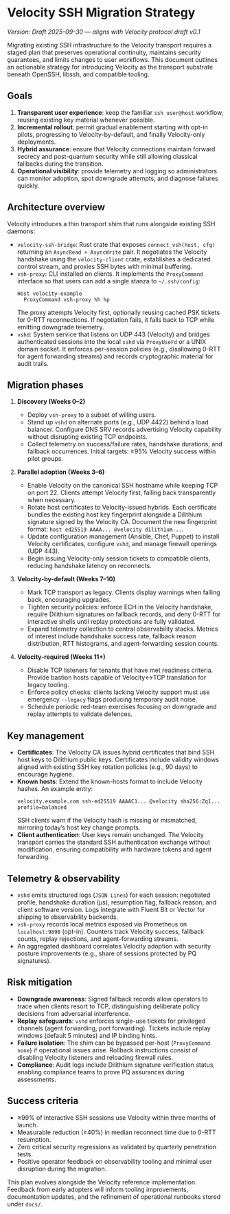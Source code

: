 # Velocity SSH Migration Strategy

*Version: Draft 2025-09-30 — aligns with Velocity protocol draft v0.1*

Migrating existing SSH infrastructure to the Velocity transport requires a staged plan that preserves operational continuity, maintains security guarantees, and limits changes to user workflows. This document outlines an actionable strategy for introducing Velocity as the transport substrate beneath OpenSSH, libssh, and compatible tooling.

## Goals

1. **Transparent user experience**: keep the familiar `ssh user@host` workflow, reusing existing key material whenever possible.
2. **Incremental rollout**: permit gradual enablement starting with opt-in pilots, progressing to Velocity-by-default, and finally Velocity-only deployments.
3. **Hybrid assurance**: ensure that Velocity connections maintain forward secrecy and post-quantum security while still allowing classical fallbacks during the transition.
4. **Operational visibility**: provide telemetry and logging so administrators can monitor adoption, spot downgrade attempts, and diagnose failures quickly.

## Architecture overview

Velocity introduces a thin transport shim that runs alongside existing SSH daemons:

- `velocity-ssh-bridge`: Rust crate that exposes `connect_vsh(host, cfg)` returning an `AsyncRead + AsyncWrite` pair. It negotiates the Velocity handshake using the `velocity-client` crate, establishes a dedicated control stream, and proxies SSH bytes with minimal buffering.
- `vsh-proxy`: CLI installed on clients. It implements the `ProxyCommand` interface so that users can add a single stanza to `~/.ssh/config`:
  ```
  Host velocity-example
    ProxyCommand vsh-proxy %h %p
  ```
  The proxy attempts Velocity first, optionally reusing cached PSK tickets for 0-RTT reconnections. If negotiation fails, it falls back to TCP while emitting downgrade telemetry.
- `vshd`: System service that listens on UDP 443 (Velocity) and bridges authenticated sessions into the local `sshd` via `ProxyUseFd` or a UNIX domain socket. It enforces per-session policies (e.g., disallowing 0-RTT for agent forwarding streams) and records cryptographic material for audit trails.

## Migration phases

1. **Discovery (Weeks 0–2)**
   - Deploy `vsh-proxy` to a subset of willing users.
   - Stand up `vshd` on alternate ports (e.g., UDP 4422) behind a load balancer. Configure DNS SRV records advertising Velocity capability without disrupting existing TCP endpoints.
   - Collect telemetry on success/failure rates, handshake durations, and fallback occurrences. Initial targets: ≥95% Velocity success within pilot groups.

2. **Parallel adoption (Weeks 3–6)**
   - Enable Velocity on the canonical SSH hostname while keeping TCP on port 22. Clients attempt Velocity first, falling back transparently when necessary.
   - Rotate host certificates to Velocity-issued hybrids. Each certificate bundles the existing host key fingerprint alongside a Dilithium signature signed by the Velocity CA. Document the new fingerprint format: `host ed25519 AAAA... @velocity d1lith1um...`.
   - Update configuration management (Ansible, Chef, Puppet) to install Velocity certificates, configure `vshd`, and manage firewall openings (UDP 443).
   - Begin issuing Velocity-only session tickets to compatible clients, reducing handshake latency on reconnects.

3. **Velocity-by-default (Weeks 7–10)**
   - Mark TCP transport as legacy. Clients display warnings when falling back, encouraging upgrades.
   - Tighten security policies: enforce ECH in the Velocity handshake, require Dilithium signatures on fallback records, and deny 0-RTT for interactive shells until replay protections are fully validated.
   - Expand telemetry collection to central observability stacks. Metrics of interest include handshake success rate, fallback reason distribution, RTT histograms, and agent-forwarding session counts.

4. **Velocity-required (Weeks 11+)**
   - Disable TCP listeners for tenants that have met readiness criteria. Provide bastion hosts capable of Velocity↔TCP translation for legacy tooling.
   - Enforce policy checks: clients lacking Velocity support must use emergency `--legacy` flags producing temporary audit noise.
   - Schedule periodic red-team exercises focusing on downgrade and replay attempts to validate defences.

## Key management

- **Certificates**: The Velocity CA issues hybrid certificates that bind SSH host keys to Dilithium public keys. Certificates include validity windows aligned with existing SSH key rotation policies (e.g., 90 days) to encourage hygiene.
- **Known hosts**: Extend the known-hosts format to include Velocity hashes. An example entry:
  ```
  velocity.example.com ssh-ed25519 AAAAC3... @velocity sha256:Zq1... profile=balanced
  ```
  SSH clients warn if the Velocity hash is missing or mismatched, mirroring today’s host key change prompts.
- **Client authentication**: User keys remain unchanged. The Velocity transport carries the standard SSH authentication exchange without modification, ensuring compatibility with hardware tokens and agent forwarding.

## Telemetry & observability

- `vshd` emits structured logs (`JSON Lines`) for each session: negotiated profile, handshake duration (µs), resumption flag, fallback reason, and client software version. Logs integrate with Fluent Bit or Vector for shipping to observability backends.
- `vsh-proxy` records local metrics exposed via Prometheus on `localhost:9898` (opt-in). Counters track Velocity success, fallback counts, replay rejections, and agent-forwarding streams.
- An aggregated dashboard correlates Velocity adoption with security posture improvements (e.g., share of sessions protected by PQ signatures).

## Risk mitigation

- **Downgrade awareness**: Signed fallback records allow operators to trace when clients resort to TCP, distinguishing deliberate policy decisions from adversarial interference.
- **Replay safeguards**: `vshd` enforces single-use tickets for privileged channels (agent forwarding, port forwarding). Tickets include replay windows (default 5 minutes) and IP binding hints.
- **Failure isolation**: The shim can be bypassed per-host (`ProxyCommand none`) if operational issues arise. Rollback instructions consist of disabling Velocity listeners and reloading firewall rules.
- **Compliance**: Audit logs include Dilithium signature verification status, enabling compliance teams to prove PQ assurances during assessments.

## Success criteria

- ≥99% of interactive SSH sessions use Velocity within three months of launch.
- Measurable reduction (≥40%) in median reconnect time due to 0-RTT resumption.
- Zero critical security regressions as validated by quarterly penetration tests.
- Positive operator feedback on observability tooling and minimal user disruption during the migration.

This plan evolves alongside the Velocity reference implementation. Feedback from early adopters will inform tooling improvements, documentation updates, and the refinement of operational runbooks stored under `docs/`.
